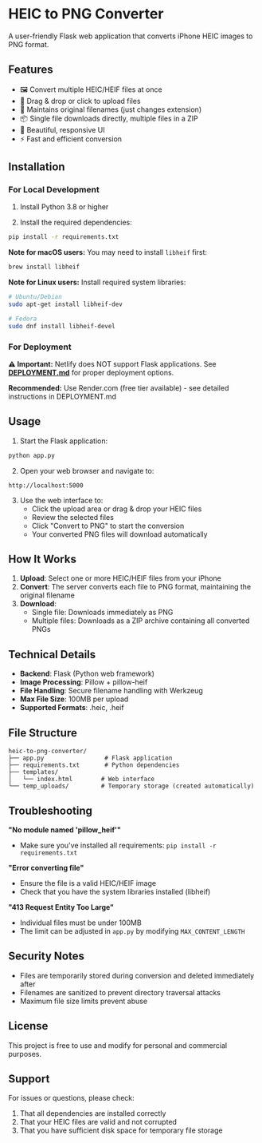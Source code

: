 # HEIC to PNG Converter

A user-friendly Flask web application that converts iPhone HEIC images to PNG format.

## Features

- 🖼️ Convert multiple HEIC/HEIF files at once
- 📁 Drag & drop or click to upload files
- 💾 Maintains original filenames (just changes extension)
- 📦 Single file downloads directly, multiple files in a ZIP
- 🎨 Beautiful, responsive UI
- ⚡ Fast and efficient conversion

## Installation

### For Local Development

1. Install Python 3.8 or higher

2. Install the required dependencies:
```bash
pip install -r requirements.txt
```

**Note for macOS users:** You may need to install `libheif` first:
```bash
brew install libheif
```

**Note for Linux users:** Install required system libraries:
```bash
# Ubuntu/Debian
sudo apt-get install libheif-dev

# Fedora
sudo dnf install libheif-devel
```

### For Deployment

**⚠️ Important:** Netlify does NOT support Flask applications. See **[DEPLOYMENT.md](DEPLOYMENT.md)** for proper deployment options.

**Recommended:** Use Render.com (free tier available) - see detailed instructions in DEPLOYMENT.md

## Usage

1. Start the Flask application:
```bash
python app.py
```

2. Open your web browser and navigate to:
```
http://localhost:5000
```

3. Use the web interface to:
   - Click the upload area or drag & drop your HEIC files
   - Review the selected files
   - Click "Convert to PNG" to start the conversion
   - Your converted PNG files will download automatically

## How It Works

1. **Upload**: Select one or more HEIC/HEIF files from your iPhone
2. **Convert**: The server converts each file to PNG format, maintaining the original filename
3. **Download**: 
   - Single file: Downloads immediately as PNG
   - Multiple files: Downloads as a ZIP archive containing all converted PNGs

## Technical Details

- **Backend**: Flask (Python web framework)
- **Image Processing**: Pillow + pillow-heif
- **File Handling**: Secure filename handling with Werkzeug
- **Max File Size**: 100MB per upload
- **Supported Formats**: .heic, .heif

## File Structure

```
heic-to-png-converter/
├── app.py                 # Flask application
├── requirements.txt       # Python dependencies
├── templates/
│   └── index.html        # Web interface
└── temp_uploads/         # Temporary storage (created automatically)
```

## Troubleshooting

**"No module named 'pillow_heif'"**
- Make sure you've installed all requirements: `pip install -r requirements.txt`

**"Error converting file"**
- Ensure the file is a valid HEIC/HEIF image
- Check that you have the system libraries installed (libheif)

**"413 Request Entity Too Large"**
- Individual files must be under 100MB
- The limit can be adjusted in `app.py` by modifying `MAX_CONTENT_LENGTH`

## Security Notes

- Files are temporarily stored during conversion and deleted immediately after
- Filenames are sanitized to prevent directory traversal attacks
- Maximum file size limits prevent abuse

## License

This project is free to use and modify for personal and commercial purposes.

## Support

For issues or questions, please check:
1. That all dependencies are installed correctly
2. That your HEIC files are valid and not corrupted
3. That you have sufficient disk space for temporary file storage

